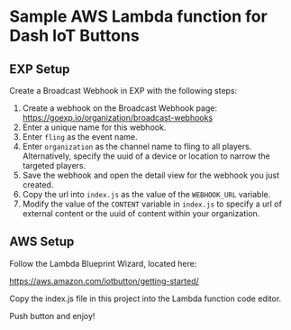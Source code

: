# Sample AWS Lambda function for Dash IoT Buttons

## EXP Setup

Create a Broadcast Webhook in EXP with the following steps:

1. Create a webhook on the Broadcast Webhook page: https://goexp.io/organization/broadcast-webhooks
2. Enter a unique name for this webhook.
3. Enter `fling` as the event name.
4. Enter `organization` as the channel name to fling to all players. Alternatively, specify the uuid of a device or location to narrow the targeted players.
5. Save the webhook and open the detail view for the webhook you just created.
6. Copy the url into `index.js` as the value of the `WEBHOOK_URL` variable.
7. Modify the value of the `CONTENT` variable in `index.js` to specify a url of external content or the uuid of content within your organization.

## AWS Setup

Follow the Lambda Blueprint Wizard, located here: 

https://aws.amazon.com/iotbutton/getting-started/

Copy the index.js file in this project into the Lambda function code editor.

Push button and enjoy!